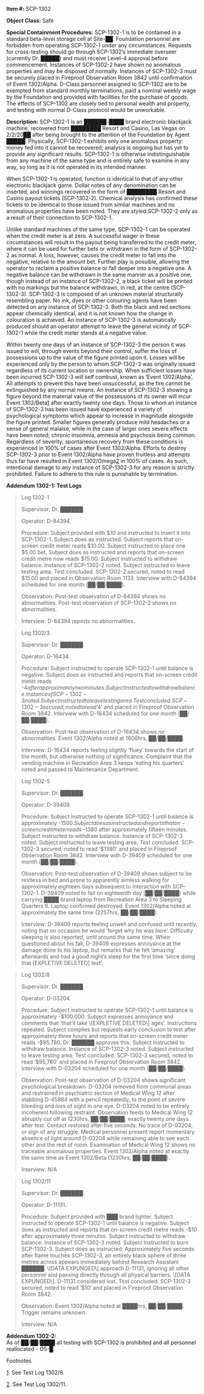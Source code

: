 **Item #:** SCP-1302

**Object Class:** Safe

**Special Containment Procedures:** SCP-1302-1 is to be contained in a standard beta-level storage cell at Site-██. Foundation personnel are forbidden from operating SCP-1302-1 under any circumstances. Requests for cross-testing should go through SCP-1302’s immediate overseer (currently Dr. █████) and must receive Level-4 approval before commencement. Instances of SCP-1302-2 have shown no anomalous properties and may be disposed of normally. Instances of SCP-1302-3 must be securely placed in Fireproof Observation Room 3842 until confirmation of Event 1302/Alpha. D-Class personnel assigned to SCP-1302 are to be exempted from standard monthly terminations, paid a nominal weekly wage by the Foundation and provided with facilities for the purchase of goods. The effects of SCP-1302 are closely tied to personal wealth and property, and testing with normal D-Class protocol would be unworkable.

**Description:** SCP-1302-1 is an ██████-████ brand electronic blackjack machine, recovered from ████████ Resort and Casino, Las Vegas on 2/2/20██ after being brought to the attention of the Foundation by Agent █████. Physically, SCP-1302-1 exhibits only one anomalous property: money fed into it cannot be recovered; analysis is ongoing but has yet to provide any significant results. SCP-1302-1 is otherwise indistinguishable from any machine of the same type and is entirely safe to examine in any way, so long as it is not operated in its intended manner.

When SCP-1302-1 is operated, function is identical to that of any other electronic blackjack game. Dollar notes of any denomination can be inserted, and winnings recovered in the form of ████████ Resort and Casino payout tickets (SCP-1302-2). Chemical analysis has confirmed these tickets to be identical to those issued from similar machines and no anomalous properties have been noted. They are styled SCP-1302-2 only as a result of their connection to SCP-1302-1.

Unlike standard machines of the same type, SCP-1302-1 can be operated when the credit meter is at zero. A successful wager in these circumstances will result in the payout being transferred to the credit meter, where it can be used for further bets or withdrawn in the form of SCP-1302-2 as normal. A loss, however, causes the credit meter to fall into the negative, relative to the amount bet. Further play is possible, allowing the operator to reclaim a positive balance or fall deeper into a negative one. A negative balance can be withdrawn in the same manner as a positive one, though instead of an instance of SCP-1302-2, a black ticket will be printed with no markings but the balance withdrawn, in red, at the centre (SCP-1302-3). SCP-1302-3 is composed of an unknown material structurally resembling paper. No ink, dyes or other colouring agents have been detected on any instance of SCP-1302-3. Both the black and red sections appear chemically identical, and it is not known how the change in colouration is achieved. An instance of SCP-1302-3 is automatically produced should an operator attempt to leave the general vicinity of SCP-1302-1 while the credit meter stands at a negative value.

Within twenty one days of an instance of SCP-1302-3 the person it was issued to will, through events beyond their control, suffer the loss of possessions up to the value of the figure printed upon it. Losses will be experienced only by the person to whom SCP-1302-3 was originally issued regardless of its current location or ownership. When sufficient losses have been incurred SCP-1302-3 will self combust, known as ‘Event 1302/Alpha’. All attempts to prevent this have been unsuccessful, as the fire cannot be extinguished by any normal means. An instance of SCP-1302-3 showing a figure beyond the material value of the possessions of its owner will incur Event 1302/Beta[1](javascript:;) after exactly twenty one days. Those to whom an instance of SCP-1302-3 has been issued have experienced a variety of psychological symptoms which appear to increase in magnitude alongside the figure printed. Smaller figures generally produce mild headaches or a sense of general malaise, while in the case of larger ones severe effects have been noted; chronic insomnia, amnesia and psychosis being common. Regardless of severity, spontaneous recovery from these conditions is experienced in 100% of cases after Event 1302/Alpha. Efforts to destroy SCP-1302-3 prior to Event 1302/Alpha have proven fruitless and attempts thus far have resulted in Event 1302/Omega[2](javascript:;) in 100% of cases. As such, intentional damage to any instance of SCP-1302-3 for any reason is strictly prohibited. Failure to adhere to this rule is punishable by termination.

**Addendum 1302-1: Test Logs**

> Log 1302-1
> 
> Supervisor: Dr. ██████.
> 
> Operator: D-84394.
> 
> Procedure: Subject provided with $10 and instructed to insert it into SCP-1302-1. Subject does as instructed. Subject reports that on-screen credit meter reads $10.00. Subject instructed to place one $5.00 bet. Subject does as instructed and reports that on-screen credit metre now reads $15.00. Subject instructed to withdraw balance. Instance of SCP-1302-2 noted. Subject instructed to leave testing area. Test concluded. SCP-1302-2 secured, noted to read $15.00 and placed in Observation Room 1133. Interview with D-84394 scheduled for one month (██/██/████).
> 
> Observation: Post-test observation of D-84394 shows no abnormalities. Post-test observation of SCP-1302-2 shows no abnormalities.  
>   
> Interview: D-84394 reports no abnormalities.

> Log 1302/3
> 
> Supervisor: Dr. ██████.
> 
> Operator: D-16434.
> 
> Procedure: Subject instructed to operate SCP-1302-1 until balance is negative. Subject does as instructed and reports that on-screen credit meter reads -$4 after approximately two minutes. Subject instructed to withdraw balance. Instance of SCP-1302-3 noted. Subject instructed to leave testing area. Test concluded. SCP-1302-3 secured, noted to read ‘$4’ and placed in Fireproof Observation Room 3842. Interview with D-16434 scheduled for one month (██/██/████).
> 
> Observation: Post-test observation of D-16434 shows no abnormalities. Event 1302/Alpha noted at 1806hrs, ██/██/████.
> 
> Interview: D-16434 reports feeling slightly ‘fluey’ towards the start of the month, but otherwise nothing of significance. Complaint that the vending machine in Recreation Area 3 keeps ‘eating his quarters’ noted and passed to Maintenance Department.

> Log 1302-5
> 
> Supervisor: Dr. ██████.
> 
> Operator: D-39409.
> 
> Procedure: Subject instructed to operate SCP-1302-1 until balance is approximately -$1500. Subject does as instructed and reports that on-screen credit meter reads -$1380 after approximately fifteen minutes. Subject instructed to withdraw balance. Instance of SCP-1302-3 noted. Subject instructed to leave testing area. Test concluded. SCP-1302-3 secured, noted to read ‘$1380’ and placed in Fireproof Observation Room 3842. Interview with D-39409 scheduled for one month (██/██/████).
> 
> Observation: Post-test observation of D-39409 shows subject to be restless in bed and prone to apparently aimless walking for approximately eighteen days subsequent to interaction with SCP-1302-1. D-39409 noted to fall on eighteenth day (██/██/████) while carrying ████ brand laptop from Recreation Area 3 to Sleeping Quarters 6. Laptop confirmed destroyed. Event 1302/Alpha noted at approximately the same time (2257hrs, ██/██/████).
> 
> Interview: D-39409 reports feeling unwell and confused until recently, noting that on occasion he would ‘forget why he was here’. Difficulty sleeping is also reported, until around the same time. When questioned about his fall, D-39409 expresses annoyance at the damage done to his laptop, but remarks that he felt ‘amazing’ afterwards and had a good night’s sleep for the first time ‘since doing that \[EXPLETIVE DELETED\] test’.

> Log 1302/8
> 
> Supervisor: Dr. ██████.
> 
> Operator: D-03204.
> 
> Procedure: Subject instructed to operate SCP-1302-1 until balance is approximately -$100,000. Subject expresses annoyance and comments that ‘that’ll take \[EXPLETIVE DELETED\] ages’. Instructions repeated. Subject complies but requests early conclusion to test after approximately three hours and reports that on-screen credit meter reads -$95,780. Dr. ██████ approves this. Subject instructed to withdraw balance. Instance of SCP-1302-3 noted. Subject instructed to leave testing area. Test concluded. SCP-1302-3 secured, noted to read ‘$95,780’ and placed in Fireproof Observation Room 3842. Interview with D-03204 scheduled for one month (██/██/████).
> 
> Observation: Post-test observation of D-03204 shows significant psychological breakdown. D-03204 removed from communal areas and restrained in psychiatric section of Medical Wing 12 after stabbing D-45884 with a pencil repeatedly, to the point of severe bleeding and loss of sight in one eye. D-03204 noted to be entirely incoherent following restraint. Observation feeds to Medical Wing 12 abruptly cut off at 1230hrs, ██/██/████; exactly twenty one days after test. Contact restored after five seconds. No trace of D-03204, or sign of any struggle. Medical personnel present report momentary absence of light around D-03204 while remaining able to see each other and the rest of room. Examination of Medical Wing 12 shows no traceable anomalous properties. Event 1302/Alpha noted at exactly the same time as Event 1302/Beta (1230hrs, ██/██/████).
> 
> Interview: N/A

> Log 1302/11
> 
> Supervisor: Dr. ██████.
> 
> Operator: D-11131.
> 
> Procedure: Subject provided with ███ brand lighter. Subject instructed to operate SCP-1302-1 until balance is negative. Subject does as instructed and reports that on-screen credit metre reads -$10 after approximately three minutes. Subject instructed to withdraw balance. Instance of SCP-1302-3 noted. Subject instructed to burn SCP-1302-3. Subject does as instructed. Approximately five seconds after flame touches SCP-1302-3, an entirely black sphere of three metres across appears immediately behind Research Assistant ██████. \[DATA EXPUNGED\] approach D-11131, ignoring all other personnel and passing directly through all physical barriers. \[DATA EXPUNGED\]. D-11131 considered lost. Test concluded. SCP-1302-3 secured, noted to read ‘$10’ and placed in Fireproof Observation Room 3842.
> 
> Observation: Event 1302/Alpha noted at ████hrs, ██/██/████. Trigger remains unknown.
> 
> Interview: N/A

**Addendum 1302-2:**  
As of ██/██/████ all testing with SCP-1302 is prohibited and all personnel reallocated - O5-█.

Footnotes

[1](javascript:;). See Test Log 1302/8.

[2](javascript:;). See Test Log 1302/11.